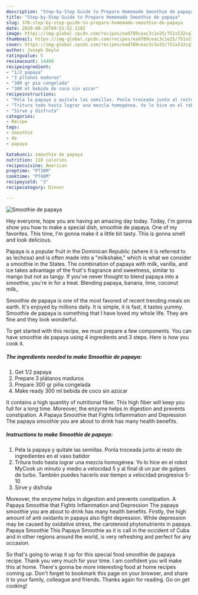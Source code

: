 ```yaml
---
description: "Step-by-Step Guide to Prepare Homemade Smoothie de papaya"
title: "Step-by-Step Guide to Prepare Homemade Smoothie de papaya"
slug: 370-step-by-step-guide-to-prepare-homemade-smoothie-de-papaya
date: 2020-08-26T09:51:52.118Z
image: https://img-global.cpcdn.com/recipes/ead789ceac3c1e25/751x532cq70/smoothie-de-papaya-foto-principal.jpg
thumbnail: https://img-global.cpcdn.com/recipes/ead789ceac3c1e25/751x532cq70/smoothie-de-papaya-foto-principal.jpg
cover: https://img-global.cpcdn.com/recipes/ead789ceac3c1e25/751x532cq70/smoothie-de-papaya-foto-principal.jpg
author: Joseph Doyle
ratingvalue: 5
reviewcount: 14460
recipeingredient:
- "1/2 papaya"
- "3 pltanos maduros"
- "300 gr pia congelada"
- "300 ml bebida de coco sin azcar"
recipeinstructions:
- "Pela la papaya y quítale las semillas. Ponla troceada junto al resto de ingredientes en el vaso batidor"
- "Tritura todo hasta lograr una mezcla homogénea. Yo lo hice en el robot MyCook un minuto y medio a velocidad 5 y al final di un par de golpes de turbo. También puedes hacerlo ese tiempo a velocidad progresiva 5-10"
- "Sirve y disfruta"
categories:
- Recipe
tags:
- smoothie
- de
- papaya

katakunci: smoothie de papaya 
nutrition: 118 calories
recipecuisine: American
preptime: "PT36M"
cooktime: "PT48M"
recipeyield: "3"
recipecategory: Dinner

---
```



![Smoothie de papaya](https://img-global.cpcdn.com/recipes/ead789ceac3c1e25/751x532cq70/smoothie-de-papaya-foto-principal.jpg)

Hey everyone, hope you are having an amazing day today. Today, I'm gonna show you how to make a special dish, smoothie de papaya. One of my favorites. This time, I'm gonna make it a little bit tasty. This is gonna smell and look delicious.

Papaya is a popular fruit in the Dominican Republic (where it is referred to as lechosa) and is often made into a &#34;milkshake,&#34; which is what we consider a smoothie in the States. The combination of papaya with milk, vanilla, and ice takes advantage of the fruit&#39;s fragrance and sweetness, similar to mango but not as tangy. If you&#39;ve never thought to blend papaya into a smoothie, you&#39;re in for a treat. Blending papaya, banana, lime, coconut milk,.

Smoothie de papaya is one of the most favored of recent trending meals on earth. It's enjoyed by millions daily. It is simple, it is fast, it tastes yummy. Smoothie de papaya is something that I have loved my whole life. They are fine and they look wonderful.


To get started with this recipe, we must prepare a few components. You can have smoothie de papaya using 4 ingredients and 3 steps. Here is how you cook it.

<!--inarticleads1-->

##### The ingredients needed to make Smoothie de papaya:

1. Get 1/2 papaya
1. Prepare 3 plátanos maduros
1. Prepare 300 gr piña congelada
1. Make ready 300 ml bebida de coco sin azúcar


It contains a high quantity of nutritional fiber. This high fiber will keep you full for a long time. Moreover, the enzyme helps in digestion and prevents constipation. A Papaya Smoothie that Fights Inflammation and Depression The papaya smoothie you are about to drink has many health benefits. 

<!--inarticleads2-->

##### Instructions to make Smoothie de papaya:

1. Pela la papaya y quítale las semillas. Ponla troceada junto al resto de ingredientes en el vaso batidor
1. Tritura todo hasta lograr una mezcla homogénea. Yo lo hice en el robot MyCook un minuto y medio a velocidad 5 y al final di un par de golpes de turbo. También puedes hacerlo ese tiempo a velocidad progresiva 5-10
1. Sirve y disfruta


Moreover, the enzyme helps in digestion and prevents constipation. A Papaya Smoothie that Fights Inflammation and Depression The papaya smoothie you are about to drink has many health benefits. Firstly, the high amount of anti oxidants in papaya also fight depression. While depression may be caused by oxidative stress, the carotenoid phytonutrients in papaya. Papaya Smoothie This Papaya Smoothie as it is call in the occident of Cuba and in other regions around the world, is very refreshing and perfect for any occasion. 

So that's going to wrap it up for this special food smoothie de papaya recipe. Thank you very much for your time. I am confident you will make this at home. There's gonna be more interesting food at home recipes coming up. Don't forget to bookmark this page on your browser, and share it to your family, colleague and friends. Thanks again for reading. Go on get cooking!
